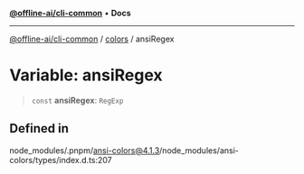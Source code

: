 [**@offline-ai/cli-common**](../../../README.md) • **Docs**

***

[@offline-ai/cli-common](../../../globals.md) / [colors](../README.md) / ansiRegex

# Variable: ansiRegex

> `const` **ansiRegex**: `RegExp`

## Defined in

node\_modules/.pnpm/ansi-colors@4.1.3/node\_modules/ansi-colors/types/index.d.ts:207
